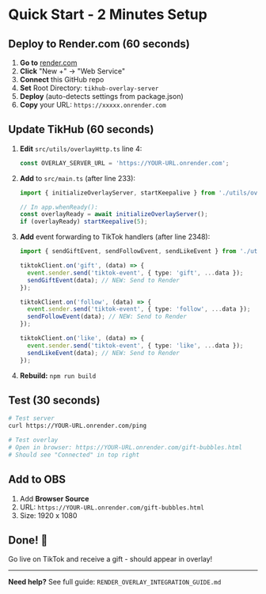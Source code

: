 # Quick Start - 2 Minutes Setup

## Deploy to Render.com (60 seconds)

1. **Go to** [render.com](https://render.com)
2. **Click** "New +" → "Web Service"
3. **Connect** this GitHub repo
4. **Set** Root Directory: `tikhub-overlay-server`
5. **Deploy** (auto-detects settings from package.json)
6. **Copy** your URL: `https://xxxxx.onrender.com`

## Update TikHub (60 seconds)

1. **Edit** `src/utils/overlayHttp.ts` line 4:
   ```typescript
   const OVERLAY_SERVER_URL = 'https://YOUR-URL.onrender.com';
   ```

2. **Add** to `src/main.ts` (after line 233):
   ```typescript
   import { initializeOverlayServer, startKeepalive } from './utils/overlayHttp';
   
   // In app.whenReady():
   const overlayReady = await initializeOverlayServer();
   if (overlayReady) startKeepalive(5);
   ```

3. **Add** event forwarding to TikTok handlers (after line 2348):
   ```typescript
   import { sendGiftEvent, sendFollowEvent, sendLikeEvent } from './utils/overlayHttp';
   
   tiktokClient.on('gift', (data) => {
     event.sender.send('tiktok-event', { type: 'gift', ...data });
     sendGiftEvent(data); // NEW: Send to Render
   });
   
   tiktokClient.on('follow', (data) => {
     event.sender.send('tiktok-event', { type: 'follow', ...data });
     sendFollowEvent(data); // NEW: Send to Render
   });
   
   tiktokClient.on('like', (data) => {
     event.sender.send('tiktok-event', { type: 'like', ...data });
     sendLikeEvent(data); // NEW: Send to Render
   });
   ```

4. **Rebuild:** `npm run build`

## Test (30 seconds)

```bash
# Test server
curl https://YOUR-URL.onrender.com/ping

# Test overlay
# Open in browser: https://YOUR-URL.onrender.com/gift-bubbles.html
# Should see "Connected" in top right
```

## Add to OBS

1. Add **Browser Source**
2. URL: `https://YOUR-URL.onrender.com/gift-bubbles.html`
3. Size: 1920 x 1080

## Done! 🎉

Go live on TikTok and receive a gift - should appear in overlay!

---

**Need help?** See full guide: `RENDER_OVERLAY_INTEGRATION_GUIDE.md`

